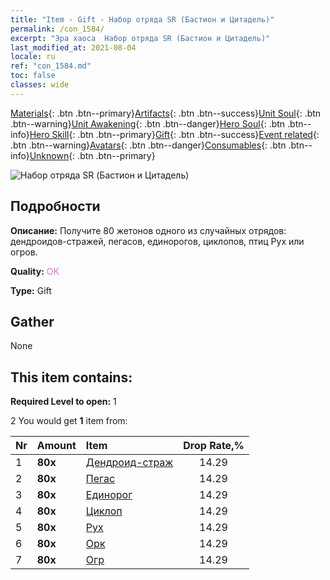 ```yaml
---
title: "Item - Gift - Набор отряда SR (Бастион и Цитадель)"
permalink: /con_1584/
excerpt: "Эра хаоса  Набор отряда SR (Бастион и Цитадель)"
last_modified_at: 2021-08-04
locale: ru
ref: "con_1584.md"
toc: false
classes: wide
---
```

 [Materials](/ItemsRU/){: .btn .btn--primary}[Artifacts](/ItemsRU/Artifacts/){: .btn .btn--success}[Unit Soul](/ItemsRU/UnitSoul/){: .btn .btn--warning}[Unit Awakening](/ItemsRU/UnitAwakening/){: .btn .btn--danger}[Hero Soul](/ItemsRU/HeroSoul/){: .btn .btn--info}[Hero Skill](/ItemsRU/HeroSkill/){: .btn .btn--primary}[Gift](/ItemsRU/Gift/){: .btn .btn--success}[Event related](/ItemsRU/Events/){: .btn .btn--warning}[Avatars](/ItemsRU/Avatars/){: .btn .btn--danger}[Consumables](/ItemsRU/Consumables/){: .btn .btn--info}[Unknown](/ItemsRU/Unknown/){: .btn .btn--primary}

 ![Набор отряда SR (Бастион и Цитадель)](/images/t/i_907200.png)

## Подробности
 **Описание:** Получите 80 жетонов одного из случайных отрядов: дендроидов-стражей, пегасов, единорогов, циклопов, птиц Рух или огров.

 **Quality:** <span style="color: #DA70D6">OK</span>

 **Type:** Gift

## Gather

  None

## This item contains:

 **Required Level to open:** 1

 2 You would get **1** item  from:

  | Nr | Amount |     Item    | Drop Rate,% |
  |:---|:-------|:------------|:---------:|
  | 1 |  **80x** | [Дендроид-страж](/ItemsRU/unt_203/) | 14.29 | 
  | 2 |  **80x** | [Пегас](/ItemsRU/unt_202/) | 14.29 | 
  | 3 |  **80x** | [Единорог](/ItemsRU/unt_204/) | 14.29 | 
  | 4 |  **80x** | [Циклоп](/ItemsRU/unt_222/) | 14.29 | 
  | 5 |  **80x** | [Рух](/ItemsRU/unt_221/) | 14.29 | 
  | 6 |  **80x** | [Орк](/ItemsRU/unt_219/) | 14.29 | 
  | 7 |  **80x** | [Огр](/ItemsRU/unt_220/) | 14.29 | 
